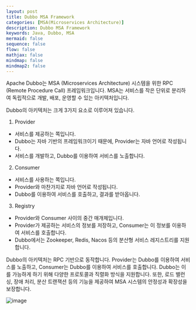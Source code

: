 ```yaml
---
layout: post
title: Dubbo MSA Framework
categories: [MSA(Microservices Architecture)]
description: Dubbo MSA Framework
keywords: Java, Dubbo, MSA
mermaid: false
sequence: false
flow: false
mathjax: false
mindmap: false
mindmap2: false
---
```


Apache Dubbo는 MSA (Microservices Architecture) 시스템을 위한 RPC (Remote Procedure Call) 프레임워크입니다. MSA는 서비스를 작은 단위로 분리하여 독립적으로 개발, 배포, 운영할 수 있는 아키텍처입니다.

Dubbo의 아키텍처는 크게 3가지 요소로 이루어져 있습니다.

1. Provider
- 서비스를 제공하는 쪽입니다.
- Dubbo는 자바 기반의 프레임워크이기 때문에, Provider는 자바 언어로 작성됩니다.
- 서비스를 개발하고, Dubbo를 이용하여 서비스를 노출합니다.

2. Consumer
- 서비스를 사용하는 쪽입니다.
- Provider와 마찬가지로 자바 언어로 작성됩니다.
- Dubbo를 이용하여 서비스를 호출하고, 결과를 받아옵니다.

3. Registry
- Provider와 Consumer 사이의 중간 매개체입니다.
- Provider가 제공하는 서비스의 정보를 저장하고, Consumer는 이 정보를 이용하여 서비스를 호출합니다.
- Dubbo에서는 Zookeeper, Redis, Nacos 등의 분산형 서비스 레지스트리를 지원합니다.

Dubbo의 아키텍처는 RPC 기반으로 동작합니다. Provider는 Dubbo를 이용하여 서비스를 노출하고, Consumer는 Dubbo를 이용하여 서비스를 호출합니다. Dubbo는 이를 가능하게 하기 위해 다양한 프로토콜과 직렬화 방식을 지원합니다. 또한, 로드 밸런싱, 장애 처리, 분산 트랜잭션 등의 기능을 제공하여 MSA 시스템의 안정성과 확장성을 보장합니다.

![image](https://user-images.githubusercontent.com/31334576/227722226-81eb2a40-06a6-4d89-8e20-f71fa286bcf5.png)
